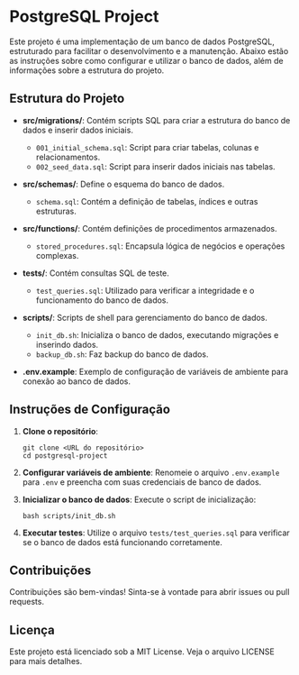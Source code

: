# PostgreSQL Project

Este projeto é uma implementação de um banco de dados PostgreSQL, estruturado para facilitar o desenvolvimento e a manutenção. Abaixo estão as instruções sobre como configurar e utilizar o banco de dados, além de informações sobre a estrutura do projeto.

## Estrutura do Projeto

- **src/migrations/**: Contém scripts SQL para criar a estrutura do banco de dados e inserir dados iniciais.
  - `001_initial_schema.sql`: Script para criar tabelas, colunas e relacionamentos.
  - `002_seed_data.sql`: Script para inserir dados iniciais nas tabelas.

- **src/schemas/**: Define o esquema do banco de dados.
  - `schema.sql`: Contém a definição de tabelas, índices e outras estruturas.

- **src/functions/**: Contém definições de procedimentos armazenados.
  - `stored_procedures.sql`: Encapsula lógica de negócios e operações complexas.

- **tests/**: Contém consultas SQL de teste.
  - `test_queries.sql`: Utilizado para verificar a integridade e o funcionamento do banco de dados.

- **scripts/**: Scripts de shell para gerenciamento do banco de dados.
  - `init_db.sh`: Inicializa o banco de dados, executando migrações e inserindo dados.
  - `backup_db.sh`: Faz backup do banco de dados.

- **.env.example**: Exemplo de configuração de variáveis de ambiente para conexão ao banco de dados.

## Instruções de Configuração

1. **Clone o repositório**:
   ```
   git clone <URL do repositório>
   cd postgresql-project
   ```

2. **Configurar variáveis de ambiente**:
   Renomeie o arquivo `.env.example` para `.env` e preencha com suas credenciais de banco de dados.

3. **Inicializar o banco de dados**:
   Execute o script de inicialização:
   ```
   bash scripts/init_db.sh
   ```

4. **Executar testes**:
   Utilize o arquivo `tests/test_queries.sql` para verificar se o banco de dados está funcionando corretamente.

## Contribuições

Contribuições são bem-vindas! Sinta-se à vontade para abrir issues ou pull requests.

## Licença

Este projeto está licenciado sob a MIT License. Veja o arquivo LICENSE para mais detalhes.